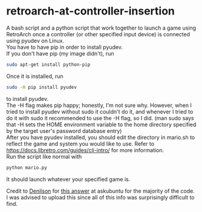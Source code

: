 # retroarch-at-controller-insertion
A bash script and a python script that work together to launch a game using RetroArch once a controller (or other specified input device) is connected using pyudev on Linux.\
You have to have pip in order to install pyudev.\
If you don't have pip (my image didn't), run 
```bash
sudo apt-get install python-pip
```
Once it is installed, run
```bash
sudo -H pip install pyudev
```
to install pyudev.\
The -H flag makes pip happy; honestly, I'm not sure why. However, when I tried to install pyudev without sudo it couldn't do it, and whenever I tried to do it with sudo it recommended to use the -H flag, so I did. (man sudo says that -H sets the HOME environment variable to the home directory specified by the target user's password database entry)\
After you have pyudev installed, you should edit the directory in mario.sh to reflect the game and system you would like to use. Refer to https://docs.libretro.com/guides/cli-intro/ for more information.\
Run the script like normal with
```bash
python mario.py
```
It should launch whatever your specified game is.

Credit to [Denilson](https://askubuntu.com/users/8668/denilson-s%c3%a1-maia) for [this answer](https://askubuntu.com/a/516336) at askubuntu for the majority of the code. \
I was advised to upload this since all of this info was surprisingly difficult to find.
